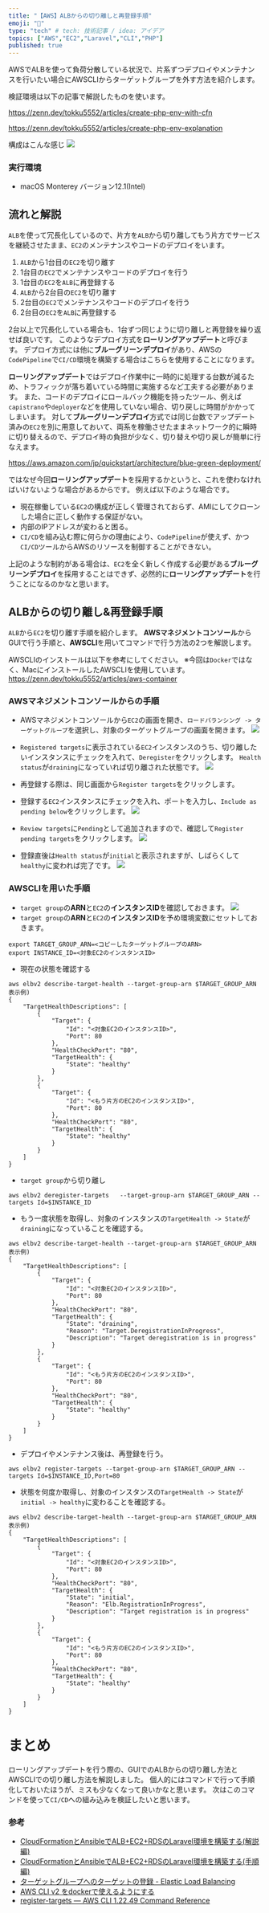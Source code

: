 ```yaml
---
title: "【AWS】ALBからの切り離しと再登録手順"
emoji: "🌟"
type: "tech" # tech: 技術記事 / idea: アイデア
topics: ["AWS","EC2","Laravel","CLI","PHP"]
published: true
---
```

AWSでALBを使って負荷分散している状況で、片系ずつデプロイやメンテナンスを行いたい場合にAWSCLIからターゲットグループを外す方法を紹介します。

検証環境は以下の記事で解説したものを使います。

https://zenn.dev/tokku5552/articles/create-php-env-with-cfn

https://zenn.dev/tokku5552/articles/create-php-env-explanation


構成はこんな感じ
![](https://storage.googleapis.com/zenn-user-upload/f6248c2f7d89-20220130.png)

### 実行環境
- macOS Monterey バージョン12.1(Intel)

## 流れと解説
`ALB`を使って冗長化しているので、片方を`ALB`から切り離してもう片方でサービスを継続させたまま、`EC2`のメンテナンスやコードのデプロイをいます。

1. `ALB`から1台目の`EC2`を切り離す
2. 1台目の`EC2`でメンテナンスやコードのデプロイを行う
3. 1台目の`EC2`を`ALB`に再登録する
4. `ALB`から2台目の`EC2`を切り離す
5. 2台目の`EC2`でメンテナンスやコードのデプロイを行う
6. 2台目の`EC2`を`ALB`に再登録する

2台以上で冗長化している場合も、1台ずつ同じように切り離しと再登録を繰り返せば良いです。
このようなデプロイ方式を**ローリングアップデート**と呼びます。
デプロイ方式には他に**ブルーグリーンデプロイ**があり、AWSの`CodePipeline`で`CI/CD`環境を構築する場合はこちらを使用することになります。

**ローリングアップデート**ではデプロイ作業中に一時的に処理する台数が減るため、トラフィックが落ち着いている時間に実施するなど工夫する必要があります。
また、コードのデプロイにロールバック機能を持ったツール、例えば`capistrano`や`deployer`などを使用していない場合、切り戻しに時間がかかってしまいます。
対して**ブルーグリーンデプロイ**方式では同じ台数でアップデート済みの`EC2`を別に用意しておいて、両系を稼働させたままネットワーク的に瞬時に切り替えるので、デプロイ時の負担が少なく、切り替えや切り戻しが簡単に行なえます。

https://aws.amazon.com/jp/quickstart/architecture/blue-green-deployment/

ではなぜ今回**ローリングアップデート**を採用するかというと、これを使わなければいけないような場合があるからです。
例えば以下のような場合です。
- 現在稼働している`EC2`の構成が正しく管理されておらず、AMIにしてクローンした場合に正しく動作する保証がない。
- 内部のIPアドレスが変わると困る。
- `CI/CD`を組み込む際に何らかの理由により、`CodePipeline`が使えず、かつ`CI/CD`ツールからAWSのリソースを制御することができない。

上記のような制約がある場合は、`EC2`を全く新しく作成する必要がある**ブルーグリーンデプロイ**を採用することはできず、必然的に**ローリングアップデート**を行うことになるのかなと思います。

## ALBからの切り離し&再登録手順
`ALB`から`EC2`を切り離す手順を紹介します。
**AWSマネジメントコンソール**からGUIで行う手順と、**AWSCLI**を用いてコマンドで行う方法の2つを解説します。

AWSCLIのインストールは以下を参考にしてください。
※今回は`Docker`ではなく、MacにインストールしたAWSCLIを使用しています。
https://zenn.dev/tokku5552/articles/aws-container

### AWSマネジメントコンソールからの手順
- AWSマネジメントコンソールから`EC2`の画面を開き、`ロードバランシング -> ターゲットグループ`を選択し、対象のターゲットグループの画面を開きます。
![](https://storage.googleapis.com/zenn-user-upload/86ce4f3d41ad-20220205.png)

- `Registered targets`に表示されている`EC2`インスタンスのうち、切り離したいインスタンスにチェックを入れて、`Deregister`をクリックします。
`Health status`が`draining`になっていれば切り離された状態です。
![](https://storage.googleapis.com/zenn-user-upload/c89d24e07dd3-20220205.png)

- 再登録する際は、同じ画面から`Register targets`をクリックします。
- 登録する`EC2`インスタンスにチェックを入れ、ポートを入力し、`Include as pending below`をクリックします。
![](https://storage.googleapis.com/zenn-user-upload/e85fe386d792-20220205.png)
- `Review targets`に`Pending`として追加されますので、確認して`Register pending targets`をクリックします。
![](https://storage.googleapis.com/zenn-user-upload/afe394bebd70-20220205.png)

- 登録直後は`Health status`が`initial`と表示されますが、しばらくして`healthy`に変われば完了です。
![](https://storage.googleapis.com/zenn-user-upload/4d49194b1796-20220205.png)

### AWSCLIを用いた手順
- `target group`の**ARN**と`EC2`の**インスタンスID**を確認しておきます。
![](https://storage.googleapis.com/zenn-user-upload/2b838da35fef-20220205.png)
- `target group`の**ARN**と`EC2`の**インスタンスID**を予め環境変数にセットしておきます。
```
export TARGET_GROUP_ARN=<コピーしたターゲットグループのARN>
export INSTANCE_ID=<対象EC2のインスタンスID>
```

- 現在の状態を確認する
```shell:
aws elbv2 describe-target-health --target-group-arn $TARGET_GROUP_ARN
表示例)
{
    "TargetHealthDescriptions": [
        {
            "Target": {
                "Id": "<対象EC2のインスタンスID>",
                "Port": 80
            },
            "HealthCheckPort": "80",
            "TargetHealth": {
                "State": "healthy"
            }
        },
        {
            "Target": {
                "Id": "<もう片方のEC2のインスタンスID>",
                "Port": 80
            },
            "HealthCheckPort": "80",
            "TargetHealth": {
                "State": "healthy"
            }
        }
    ]
}
```

- `target group`から切り離し
```shell:
aws elbv2 deregister-targets   --target-group-arn $TARGET_GROUP_ARN --targets Id=$INSTANCE_ID
```

- もう一度状態を取得し、対象のインスタンスの`TargetHealth -> State`が`draining`になっていることを確認する。
```shell:
aws elbv2 describe-target-health --target-group-arn $TARGET_GROUP_ARN
表示例)
{
    "TargetHealthDescriptions": [
        {
            "Target": {
                "Id": "<対象EC2のインスタンスID>",
                "Port": 80
            },
            "HealthCheckPort": "80",
            "TargetHealth": {
                "State": "draining",
                "Reason": "Target.DeregistrationInProgress",
                "Description": "Target deregistration is in progress"
            }
        },
        {
            "Target": {
                "Id": "<もう片方のEC2のインスタンスID>",
                "Port": 80
            },
            "HealthCheckPort": "80",
            "TargetHealth": {
                "State": "healthy"
            }
        }
    ]
}
```

- デプロイやメンテナンス後は、再登録を行う。
```shell:
aws elbv2 register-targets --target-group-arn $TARGET_GROUP_ARN --targets Id=$INSTANCE_ID,Port=80 
```

- 状態を何度か取得し、対象のインスタンスの`TargetHealth -> State`が`initial -> healthy`に変わることを確認する。
```shell:
aws elbv2 describe-target-health --target-group-arn $TARGET_GROUP_ARN
表示例)
{
    "TargetHealthDescriptions": [
        {
            "Target": {
                "Id": "<対象EC2のインスタンスID>",
                "Port": 80
            },
            "HealthCheckPort": "80",
            "TargetHealth": {
                "State": "initial",
                "Reason": "Elb.RegistrationInProgress",
                "Description": "Target registration is in progress"
            }
        },
        {
            "Target": {
                "Id": "<もう片方のEC2のインスタンスID>",
                "Port": 80
            },
            "HealthCheckPort": "80",
            "TargetHealth": {
                "State": "healthy"
            }
        }
    ]
}
```

# まとめ
ローリングアップデートを行う際の、GUIでのALBからの切り離し方法とAWSCLIでの切り離し方法を解説しました。
個人的にはコマンドで行って手順化しておいたほうが、ミスも少なくなって良いかなと思います。
次はこのコマンドを使って`CI/CD`への組み込みを検証したいと思います。

### 参考
- [CloudFormationとAnsibleでALB+EC2+RDSのLaravel環境を構築する(解説編)](https://zenn.dev/tokku5552/articles/create-php-env-explanation)
- [CloudFormationとAnsibleでALB+EC2+RDSのLaravel環境を構築する(手順編)](https://zenn.dev/tokku5552/articles/create-php-env-with-cfn)
- [ターゲットグループへのターゲットの登録 - Elastic Load Balancing](https://docs.aws.amazon.com/ja_jp/elasticloadbalancing/latest/application/target-group-register-targets.html)
- [AWS CLI v2 をdockerで使えるようにする](https://zenn.dev/tokku5552/articles/aws-container)
- [register-targets — AWS CLI 1.22.49 Command Reference](https://docs.aws.amazon.com/cli/latest/reference/elbv2/register-targets.html)
